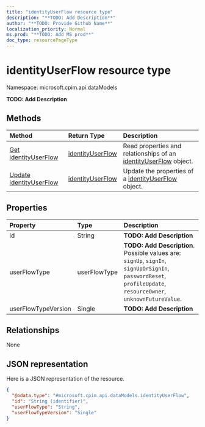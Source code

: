 ```yaml
---
title: "identityUserFlow resource type"
description: "**TODO: Add Description**"
author: "**TODO: Provide Github Name**"
localization_priority: Normal
ms.prod: "**TODO: Add MS prod**"
doc_type: resourcePageType
---
```


# identityUserFlow resource type


Namespace: microsoft.cpim.api.dataModels

**TODO: Add Description**

## Methods
|Method|Return Type|Description|
|:---|:---|:---|
|[Get identityUserFlow](../api/microsoft.cpim.api.datamodels-identityuserflow-get.md)|[identityUserFlow](../resources/microsoft.cpim.api.datamodels-identityuserflow.md)|Read properties and relationships of an [identityUserFlow](../resources/microsoft.cpim.api.datamodels-identityuserflow.md) object.|
|[Update identityUserFlow](../api/microsoft.cpim.api.datamodels-identityuserflow-update.md)|[identityUserFlow](../resources/microsoft.cpim.api.datamodels-identityuserflow.md)|Update the properties of a [identityUserFlow](../resources/microsoft.cpim.api.datamodels-identityuserflow.md) object.|

## Properties
|Property|Type|Description|
|:---|:---|:---|
|id|String|**TODO: Add Description**|
|userFlowType|userFlowType|**TODO: Add Description**. Possible values are: `signUp`, `signIn`, `signUpOrSignIn`, `passwordReset`, `profileUpdate`, `resourceOwner`, `unknownFutureValue`.|
|userFlowTypeVersion|Single|**TODO: Add Description**|

## Relationships
None

## JSON representation
Here is a JSON representation of the resource.
<!-- {
  "blockType": "resource",
  "keyProperty": "id",
  "@odata.type": "microsoft.cpim.api.dataModels.identityUserFlow",
  "baseType": "",
  "openType": false
}
-->
``` json
{
  "@odata.type": "#microsoft.cpim.api.dataModels.identityUserFlow",
  "id": "String (identifier)",
  "userFlowType": "String",
  "userFlowTypeVersion": "Single"
}
```

